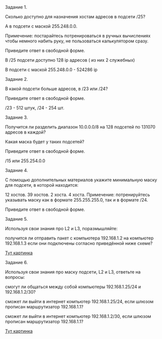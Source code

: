 Задание 1.

Сколько доступно для назначения хостам адресов в подсети /25?

А в подсети с маской 255.248.0.0.

Примечение: постарайтесь потренироваться в ручных вычислениях чтобы немного набить руку, не пользоваться калькулятором сразу.

Приведите ответ в свободной форме.

В /25 подсети доступно 128 ip адресов ( из них 2 служебных)

В подсети с маской 255.248.0.0 - 524286 ip

Задание 2.

В какой подсети больше адресов, в /23 или /24?

Приведите ответ в свободной форме.

/23 - 512 штук, /24 - 254 шт.

Задание 3.

Получится ли разделить диапазон 10.0.0.0/8 на 128 подсетей по 131070 адресов в каждой?

Какая маска будет у таких подсетей?

Приведите ответ в свободной форме.

/15 или 255.254.0.0

Задание 4.

С помощью дополнительных материалов укажите минимальную маску для подсети, в которой находится:

12 хостов.
39 хостов.
2 хоста.
4 хоста.
Примечение: потренируйтесь указывать маску как в формате 255.255.255.0, так и в формате /24.

Приведите ответ в свободной форме.

Задание 5.

Используя свои знания про L2 и L3, поразмышляйте:

получится ли отправить пакет с компьютера 192.168.1.2 на компьютер 192.168.1.3 если они подключены согласно приведённой ниже схеме?

[Тут картинка](https://camo.githubusercontent.com/f4289bfa3801b693de516478d90ce0264284c3aa52faf17dacf4ae3270fc434a/68747470733a2f2f692e696d6775722e636f6d2f664f45307664682e706e67)

Задание 6.

Используя свои знания про маску подсети, L2 и L3, ответьте на вопросы:

смогут ли общаться между собой компьютеры 192.168.1.25/24 и 192.168.1.2/30?

сможет ли выйти в интернет компьютер 192.168.1.25/24, если шлюзом прописан маршрутизатор 192.168.1.1?

сможет ли выйти в интернет компьютер 192.168.1.2/30, если шлюзом прописан маршрутизатор 192.168.1.1?

[Тут картинка](https://camo.githubusercontent.com/073fbc8fef90756a9834e055604a79efb1d64616e8a2459b1542aa10d9027a2b/68747470733a2f2f692e696d6775722e636f6d2f66566f733545632e706e67)

